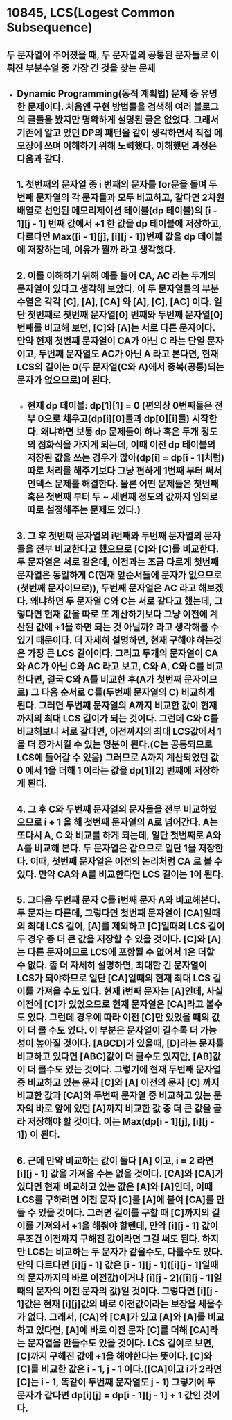 # 10845, LCS(Logest Common Subsequence)
## 두 문자열이 주어졌을 때, 두 문자열의 공통된 문자들로 이뤄진 부분수열 중 가장 긴 것을 찾는 문제
* ## Dynamic Programming(동적 계획법) 문제 중 유명한 문제이다. 처음엔 구현 방법들을 검색해 여러 블로그의 글들을 봤지만 명확하게 설명된 글은 없었다. 그래서 기존에 알고 있던 DP의 패턴을 같이 생각하면서 직접 메모장에 쓰며 이해하기 위해 노력했다. 이해했던 과정은 다음과 같다.
    ## 1. 첫번째의 문자열 중 i 번째의 문자를 for문을 돌며 두번째 문자열의 각 문자들과 모두 비교하고, 같다면 2차원 배열로 선언된 메모리제이션 테이블(dp 테이블)의 [i - 1][j - 1] 번째 값에서 +1 한 값을 dp 테이블에 저장하고, 다르다면 Max([i - 1][j], [i][j - 1])번째 값을 dp 테이블에 저장하는데, 이유가 뭘까 라고 생각했다.
    ## 2. 이를 이해하기 위해 예를 들어 CA, AC 라는 두개의 문자열이 있다고 생각해 보았다. 이 두 문자열들의 부분수열은 각각 [C], [A], [CA] 와 [A], [C], [AC] 이다. 일단 첫번째로 첫번째 문자열[0] 번째와 두번째 문자열[0] 번째를 비교해 보면, [C]와 [A]는 서로 다른 문자이다. 만약 현재 첫번째 문자열이 CA가 아닌 C 라는 단일 문자이고, 두번째 문자열도 AC가 아닌 A 라고 본다면, 현재 LCS의 길이는 0(두 문자열(C와 A)에서 중복(공통)되는 문자가 없으므로)이 된다.
    * ## 현재 dp 테이블: dp[1][1] = 0 (편의상 0번째들은 전부 0으로 채우고(dp[i][0]들과 dp[0][i]들) 시작한다. 왜냐하면 보통 dp 문제들이 하나 혹은 두개 정도의 점화식을 가지게 되는데, 이때 이전 dp 테이블의 저장된 값을 쓰는 경우가 많아(dp[i] = dp[i - 1]처럼) 따로 처리를 해주기보다 그냥 편하게 1번째 부터 써서 인덱스 문제를 해결한다. 물론 어떤 문제들은 첫번째 혹은 첫번째 부터 두 ~ 세번째 정도의 값까지 임의로 따로 설정해주는 문제도 있다.)
    ## 3. 그 후 첫번째 문자열의 i번째와 두번째 문자열의 문자들을 전부 비교한다고 했으므로 [C]와 [C]를 비교한다. 두 문자열은 서로 같은데, 이전과는 조금 다르게 첫번째 문자열은 동일하게 C(현재 앞순서들에 문자가 없으므로(첫번째 문자이므로)), 두번째 문자열은 AC 라고 해보겠다. 왜냐하면 두 문자열 C와 C는 서로 같다고 했는데, 그렇다면 현재 값을 따로 또 계산하기보다 그냥 이전에 계산된 값에 +1을 하면 되는 것 아닐까? 라고 생각해볼 수 있기 때문이다. 더 자세히 설명하면, 현재 구해야 하는것은 가장 큰 LCS 길이이다. 그리고 두개의 문자열이 CA와 AC가 아닌 C와 AC 라고 보고, C와 A, C와 C를 비교한다면, 결국 C와 A를 비교한 후(A가 첫번째 문자이므로) 그 다음 순서로 C를(두번째 문자열의 C) 비교하게 된다. 그러면 두번째 문자열의 A까지 비교한 값이 현재까지의 최대 LCS 길이가 되는 것이다. 그런데 C와 C를 비교해보니 서로 같다면, 이전까지의 최대 LCS값에서 1을 더 증가시킬 수 있는 명분이 된다.(C는 공통되므로 LCS에 들어갈 수 있음) 그러므로 A까지 계산되었던 값 0 에서 1을 더해 1 이라는 값을 dp[1][2] 번째에 저장하게 된다.
    ## 4. 그 후 C와 두번째 문자열의 문자들을 전부 비교하였으므로 i + 1 을 해 첫번째 문자열의 A로 넘어간다. A는 또다시 A, C 와 비교를 하게 되는데, 일단 첫번째로 A와 A를 비교해 본다. 두 문자열은 같으므로 일단 1을 저장한다. 이때, 첫번째 문자열은 이전의 논리처럼 CA 로 볼 수 있다. 만약 CA와 A를 비교한다면 LCS 길이는 1이 된다.
    ## 5. 그다음 두번째 문자 C를 i번째 문자 A와 비교해본다. 두 문자는 다른데, 그렇다면 첫번째 문자열이 [CA]일때의 최대 LCS 길이, [A]를 제외하고 [C]일때의 LCS 길이 두 경우 중 더 큰 값을 저장할 수 있을 것이다. [C]와 [A]는 다른 문자이므로 LCS에 포함될 수 없어서 1은 더할 수 없다. 좀 더 자세히 설명하면, 최대한 긴 문자열이 LCS가 되야하므로 일단 [CA]일때의 현재 최대 LCS 길이를 가져올 수도 있다. 현재 i번째 문자는 [A]인데, 사실 이전에 [C]가 있었으므로 현재 문자열은 [CA]라고 볼수도 있다. 그런데 경우에 따라 이전 [C]만 있었을 때의 값이 더 클 수도 있다. 이 부분은 문자열이 길수록 더 가능성이 높아질 것이다. [ABCD]가 있을때, [D]라는 문자를 비교하고 있다면 [ABC]값이 더 클수도 있지만, [AB]값이 더 클수도 있는 것이다. 그렇기에 현재 두번째 문자열 중 비교하고 있는 문자 [C]와 [A] 이전의 문자 [C] 까지 비교한 값과 [CA]와 두번째 문자열 중 비교하고 있는 문자의 바로 앞에 있던 [A]까지 비교한 값 중 더 큰 값을 골라 저장해야 할 것이다. 이는 Max(dp[i - 1][j], [i][j - 1]) 이 된다.
    ## 6. 근데 만약 비교하는 값이 둘다 [A] 이고, i = 2 라면 [i][j - 1] 값을 가져올 수는 없을 것이다. [CA]와 [CA]가 있다면 현재 비교하고 있는 값은 [A]와 [A]인데, 이때 LCS를 구하려면 이전 문자 [C]를 [A]에 붙여 [CA]를 만들 수 있을 것이다. 그러면 길이를 구할 때 [C]까지의 길이를 가져와서 +1을 해줘야 할텐데, 만약 [i][j - 1] 값이 무조건 이전까지 구해진 값이라면 그걸 써도 된다. 하지만 LCS는 비교하는 두 문자가 같을수도, 다를수도 있다. 만약 다르다면 [i][j - 1] 값은 [i - 1][j - 1]([i][j - 1]일때의 문자까지의 바로 이전값)이거나 [i][j - 2]([i][j - 1]일때의 문자의 이전 문자의 값)일 것이다. 그렇다면 [i][j - 1]값은 현재 [i][j]값의 바로 이전값이라는 보장을 세울수가 없다. 그래서, [CA]와 [CA]가 있고 [A]와 [A]를 비교하고 있다면, [A]에 바로 이전 문자 [C]를 더해 [CA]라는 문자열을 만들수도 있을 것이다. LCS 길이로 보면, [C]까지 구해진 값에 +1을 해야한다는 뜻이다. [C]와 [C]를 비교한 값은 i - 1, j - 1 이다.([CA]이고 i가 2라면 [C]는 i - 1, 똑같이 두번째 문자열도 j - 1) 그렇기에 두 문자가 같다면 dp[i][j] = dp[i - 1][j - 1] + 1 값인 것이다.
